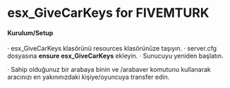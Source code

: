 # esx_GiveCarKeys for FIVEMTURK

#### Kurulum/Setup

· esx_GiveCarKeys klasörünü resources klasörünüze taşıyın.
· server.cfg dosyasına **ensure esx_GiveCarKeys** ekleyin.
· Sunucuyu yeniden başlatın.

· Sahip olduğunuz bir arabaya binin ve /arabaver komutunu kullanarak aracınızı en yakınınızdaki kişiye/oyuncuya transfer edin.
